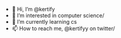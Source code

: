 - 👋 Hi, I’m @kertify
- 👀 I’m interested in computer science/
- 🌱 I’m currently learning cs
- 📫 How to reach me, @kertifyy on twitter/

<!---
kertify/kertify is a ✨ special ✨ repository because its `README.md` (this file) appears on your GitHub profile.
You can click the Preview link to take a look at your changes.
--->
